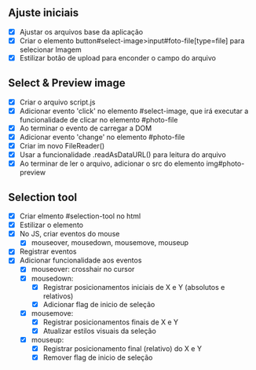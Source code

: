 ## Ajuste iniciais
* [x] Ajustar os arquivos base da aplicação 
* [x] Criar o elemento button#select-image>input#foto-file[type=file] para selecionar Imagem
* [x] Estilizar botão de upload para enconder o campo do arquivo

## Select & Preview image
* [x] Criar o arquivo script.js
* [x] Adicionar evento 'click' no elemento #select-image, que irá executar a funcionalidade de clicar no elemento #photo-file
* [x] Ao terminar o evento de carregar a DOM
* [x] Adicionar evento 'change' no elemento #photo-file
* [x] Criar im novo FileReader()
* [x] Usar a funcionalidade .readAsDataURL() para leitura do arquivo
* [x] Ao terminar de ler o arquivo, adicionar o src do elemento img#photo-preview

## Selection tool
* [x] Criar elmento #selection-tool no html
* [x] Estilizar o elemento
* [x] No JS, criar eventos do mouse
    * [x] mouseover, mousedown, mousemove, mouseup
* [x] Registrar eventos
* [x] Adicionar funcionalidade aos eventos
    * [x] mouseover: crosshair no cursor
    * [x] mousedown:
        * [x] Registrar posicionamentos iniciais de X e Y (absolutos e relativos)
        * [x] Adicionar flag de inicio de seleção
    * [x] mousemove:
        * [x] Registrar posicionamentos finais de X e Y
        * [x] Atualizar estilos visuais da seleção
    * [x] mouseup:
        * [x] Registrar posicionamento final (relativo) do X e Y
        * [x] Remover flag de inicio de seleção